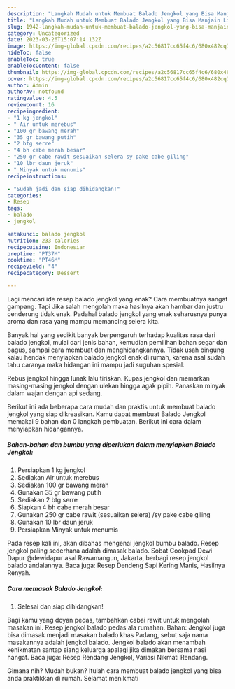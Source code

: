 ```yaml
---
description: "Langkah Mudah untuk Membuat Balado Jengkol yang Bisa Manjain Lidah, Buat Buka Puasa Menggugah Selera"
title: "Langkah Mudah untuk Membuat Balado Jengkol yang Bisa Manjain Lidah, Buat Buka Puasa Menggugah Selera"
slug: 1942-langkah-mudah-untuk-membuat-balado-jengkol-yang-bisa-manjain-lidah-buat-buka-puasa-menggugah-selera
category: Uncategorized
date: 2023-03-26T15:07:14.132Z
image: https://img-global.cpcdn.com/recipes/a2c56817cc65f4c6/680x482cq70/balado-jengkol-foto-resep-utama.jpg
hideToc: false
enableToc: true
enableTocContent: false
thumbnail: https://img-global.cpcdn.com/recipes/a2c56817cc65f4c6/680x482cq70/balado-jengkol-foto-resep-utama.jpg
cover: https://img-global.cpcdn.com/recipes/a2c56817cc65f4c6/680x482cq70/balado-jengkol-foto-resep-utama.jpg
author: Admin
authorAv: notfound
ratingvalue: 4.5
reviewcount: 16
recipeingredient:
- "1 kg jengkol"
- " Air untuk merebus"
- "100 gr bawang merah"
- "35 gr bawang putih"
- "2 btg serre"
- "4 bh cabe merah besar"
- "250 gr cabe rawit sesuaikan selera sy pake cabe giling"
- "10 lbr daun jeruk"
- " Minyak untuk menumis"
recipeinstructions:

- "Sudah jadi dan siap dihidangkan!"
categories:
- Resep
tags:
- balado
- jengkol

katakunci: balado jengkol 
nutrition: 233 calories
recipecuisine: Indonesian
preptime: "PT37M"
cooktime: "PT46M"
recipeyield: "4"
recipecategory: Dessert

---
```



Lagi mencari ide resep balado jengkol yang enak? Cara membuatnya sangat gampang. Tapi Jika salah mengolah maka hasilnya akan hambar dan justru cenderung tidak enak. Padahal balado jengkol yang enak seharusnya punya aroma dan rasa yang mampu memancing selera kita.


Banyak hal yang sedikit banyak berpengaruh terhadap kualitas rasa dari balado jengkol, mulai dari jenis bahan, kemudian pemilihan bahan segar dan bagus, sampai cara membuat dan menghidangkannya. Tidak usah bingung kalau hendak menyiapkan balado jengkol enak di rumah, karena asal sudah tahu caranya maka hidangan ini mampu jadi suguhan spesial.

Rebus jengkol hingga lunak lalu tiriskan. Kupas jengkol dan memarkan masing-masing jengkol dengan ulekan hingga agak pipih. Panaskan minyak dalam wajan dengan api sedang.


Berikut ini ada beberapa cara mudah dan praktis untuk membuat balado jengkol yang siap dikreasikan. Kamu dapat membuat Balado Jengkol memakai 9 bahan dan 0 langkah pembuatan. Berikut ini cara dalam menyiapkan hidangannya.

<!--inarticleads1-->

##### Bahan-bahan dan bumbu yang diperlukan dalam menyiapkan Balado Jengkol:

1. Persiapkan 1 kg jengkol
1. Sediakan  Air untuk merebus
1. Sediakan 100 gr bawang merah
1. Gunakan 35 gr bawang putih
1. Sediakan 2 btg serre
1. Siapkan 4 bh cabe merah besar
1. Gunakan 250 gr cabe rawit (sesuaikan selera) /sy pake cabe giling
1. Gunakan 10 lbr daun jeruk
1. Persiapkan  Minyak untuk menumis


Pada resep kali ini, akan dibahas mengenai jengkol bumbu balado. Resep jengkol paling sederhana adalah dimasak balado. Sobat Cookpad Dewi Dapur @dewidapur asal Rawamangun, Jakarta, berbagi resep jengkol balado andalannya. Baca juga: Resep Dendeng Sapi Kering Manis, Hasilnya Renyah. 

<!--inarticleads2-->

##### Cara memasak Balado Jengkol:


1. Selesai dan siap dihidangkan!

Bagi kamu yang doyan pedas, tambahkan cabai rawit untuk mengolah masakan ini. Resep jengkol balado pedas ala rumahan. Bahan: Jengkol juga bisa dimasak menjadi masakan balado khas Padang, sebut saja nama masakannya adalah jengkol balado. Jengkol balado akan menambah kenikmatan santap siang keluarga apalagi jika dimakan bersama nasi hangat. Baca juga: Resep Rendang Jengkol, Variasi Nikmati Rendang. 

Gimana nih? Mudah bukan? Itulah cara membuat balado jengkol yang bisa anda praktikkan di rumah. Selamat menikmati
